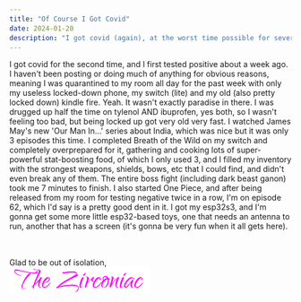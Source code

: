 ```yaml
---
title: "Of Course I Got Covid"
date: 2024-01-20
description: "I got covid (again), at the worst time possible for several reasons"
---
```

I got covid for the second time, and I first tested positive about a week ago. I haven't been posting or doing much of anything for obvious reasons, meaning I was quarantined to my room all day for the past week with only my useless locked-down phone, my switch (lite) and my old (also pretty locked down) kindle fire. Yeah. It wasn't exactly paradise in there. I was drugged up half the time on tylenol AND ibuprofen, yes both, so I wasn't feeling too bad, but being locked up got very old very fast. I watched James May's new 'Our Man In...' series about India, which was nice but it was only 3 episodes this time. I completed Breath of the Wild on my switch and completely overprepared for it, gathering and cooking lots of super-powerful stat-boosting food, of which I only used 3, and I filled my inventory with the strongest weapons, shields, bows, etc that I could find, and didn't even break any of them. The entire boss fight (including dark beast ganon) took me 7 minutes to finish. I also started One Piece, and after being released from my room for testing negative twice in a row, I'm on episode 62, which I'd say is a pretty good dent in it. I got my esp32s3, and I'm gonna get some more little esp32-based toys, one that needs an antenna to run, another that has a screen (it's gonna be very fun when it all gets here).
&nbsp;  
&nbsp;  

Glad to be out of isolation,  
<img src="https://github.com/ZirconiaCubed3v2/ZirconiaCubed3v2.github.io/blob/main/_images/sig.png?raw=true" alt="signature" style="width:250px;"/>